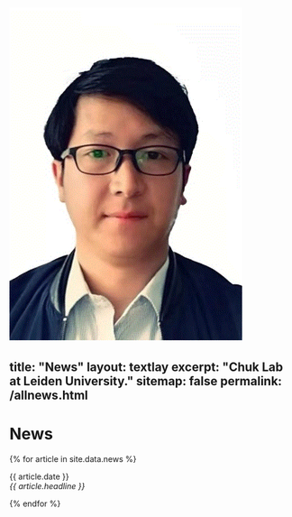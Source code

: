 ![Image text](../images/xuefengzhu.png)
---
title: "News"
layout: textlay
excerpt: "Chuk Lab at Leiden University."
sitemap: false
permalink: /allnews.html
---
# News

{% for article in site.data.news %}
<p>{{ article.date }} <br>
<em>{{ article.headline }}</em></p>
{% endfor %}

